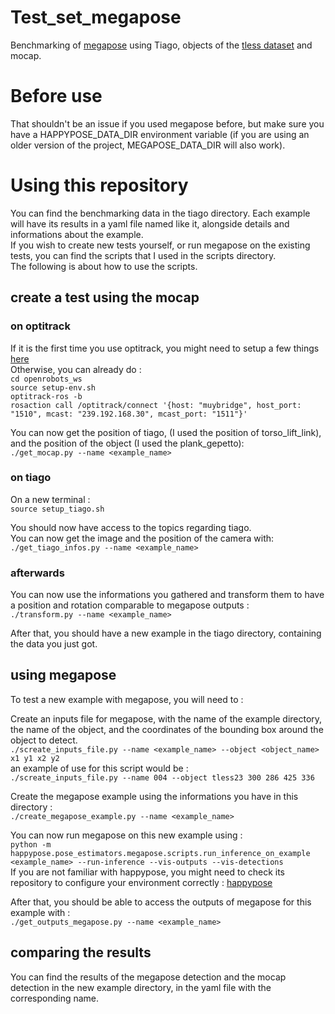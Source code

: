 # Test_set_megapose

Benchmarking of [megapose](https://github.com/agimus-project/happypose) using Tiago, objects of the [tless dataset](http://cmp.felk.cvut.cz/t-less/v) and mocap.

# Before use

That shouldn't be an issue if you used megapose before, but make sure you have a HAPPYPOSE_DATA_DIR environment variable (if you are using an older version of the project, MEGAPOSE_DATA_DIR will also work).

# Using this repository

You can find the benchmarking data in the tiago directory. Each example will have its results in a yaml file named like it, alongside details and informations about the example.  
If you wish to create new tests yourself, or run megapose on the existing tests, you can find the scripts that I used in the scripts directory.  
The following is about how to use the scripts.

## create a test using the mocap

### on optitrack

If it is the first time you use optitrack, you might need to setup a few things [here](https://wiki.laas.fr/robots/PR2/Mocap)  
Otherwise, you can already do :  
`cd openrobots_ws`  
`source setup-env.sh`  
`optitrack-ros -b`  
`rosaction call /optitrack/connect '{host: "muybridge", host_port: "1510", mcast: "239.192.168.30", mcast_port: "1511"}'`

You can now get the position of tiago, (I used the position of torso_lift_link), and the position of the object (I used the plank_gepetto):  
`./get_mocap.py --name <example_name>`

### on tiago

On a new terminal :  
`source setup_tiago.sh`

You should now have access to the topics regarding tiago.  
You can now get the image and the position of the camera with:  
`./get_tiago_infos.py --name <example_name>`

### afterwards

You can now use the informations you gathered and transform them to have a position and rotation comparable to megapose outputs :  
`./transform.py --name <example_name>`

After that, you should have a new example in the tiago directory, containing the data you just got.

## using megapose

To test a new example with megapose, you will need to :  

Create an inputs file for megapose, with the name of the example directory, the name of the object, and the coordinates of the bounding box around the object to detect.  
`./screate_inputs_file.py --name <example_name> --object <object_name> x1 y1 x2 y2`  
an example of use for this script would be :  
`./screate_inputs_file.py --name 004 --object tless23 300 286 425 336`

Create the megapose example using the informations you have in this directory :  
`./create_megapose_example.py --name <example_name>`

You can now run megapose on this new example using :  
`python -m happypose.pose_estimators.megapose.scripts.run_inference_on_example <example_name> --run-inference --vis-outputs --vis-detections`  
If you are not familiar with happypose, you might need to check its repository to configure your environment correctly : [happypose](https://github.com/agimus-project/happypose)

After that, you should be able to access the outputs of megapose for this example with :  
`./get_outputs_megapose.py --name <example_name>`

## comparing the results

You can find the results of the megapose detection and the mocap detection in the new example directory, in the yaml file with the corresponding name.
